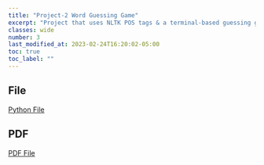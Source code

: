 ```yaml
---
title: "Project-2 Word Guessing Game"
excerpt: "Project that uses NLTK POS tags & a terminal-based guessing game"
classes: wide
number: 3
last_modified_at: 2023-02-24T16:20:02-05:00
toc: true
toc_label: ""
---
```


## File

[Python File](https://github.com/Myakubek/myakubek.github.io/blob/master/Programs/NLP/Project-3/Project3-WordNet.ipynb)

## PDF

[PDF File](https://github.com/Myakubek/myakubek.github.io/blob/master/Programs/NLP/Project-3/Project3-WordNet.pdf)